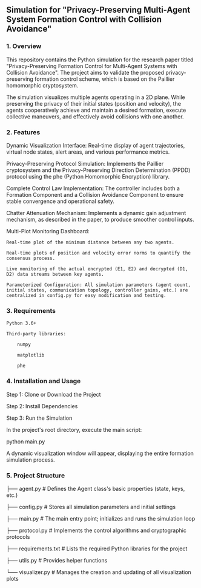## Simulation for "Privacy-Preserving Multi-Agent System Formation Control with Collision Avoidance"
### 1. Overview

This repository contains the Python simulation for the research paper titled "Privacy-Preserving Formation Control for Multi-Agent Systems with Collision Avoidance". The project aims to validate the proposed privacy-preserving formation control scheme, which is based on the Paillier homomorphic cryptosystem.

The simulation visualizes multiple agents operating in a 2D plane. While preserving the privacy of their initial states (position and velocity), the agents cooperatively achieve and maintain a desired formation, execute collective maneuvers, and effectively avoid collisions with one another.

### 2. Features

Dynamic Visualization Interface: Real-time display of agent trajectories, virtual node states, alert areas, and various performance metrics.

Privacy-Preserving Protocol Simulation: Implements the Paillier cryptosystem and the Privacy-Preserving Direction Determination (PPDD) protocol using the phe (Python Homomorphic Encryption) library.

Complete Control Law Implementation: The controller includes both a Formation Component and a Collision Avoidance Component to ensure stable convergence and operational safety.

Chatter Attenuation Mechanism: Implements a dynamic gain adjustment mechanism, as described in the paper, to produce smoother control inputs.

Multi-Plot Monitoring Dashboard:

    Real-time plot of the minimum distance between any two agents.

    Real-time plots of position and velocity error norms to quantify the consensus process.

    Live monitoring of the actual encrypted (E1, E2) and decrypted (D1, D2) data streams between key agents.

    Parameterized Configuration: All simulation parameters (agent count, initial states, communication topology, controller gains, etc.) are centralized in config.py for easy modification and testing.

### 3. Requirements

    Python 3.6+

    Third-party libraries:

        numpy

        matplotlib

        phe

### 4. Installation and Usage

Step 1: Clone or Download the Project

Step 2: Install Dependencies

Step 3: Run the Simulation

In the project's root directory, execute the main script:

python main.py

A dynamic visualization window will appear, displaying the entire formation simulation process.

### 5. Project Structure


├── agent.py               # Defines the Agent class's basic properties (state, keys, etc.)

├── config.py              # Stores all simulation parameters and initial settings

├── main.py                # The main entry point; initializes and runs the simulation loop

├── protocol.py            # Implements the control algorithms and cryptographic protocols

├── requirements.txt       # Lists the required Python libraries for the project

├── utils.py               # Provides helper functions

└── visualizer.py          # Manages the creation and updating of all visualization plots
